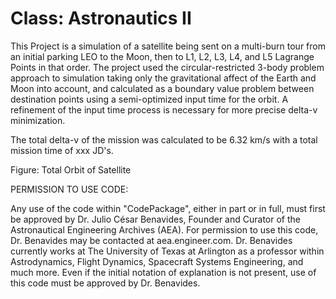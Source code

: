 # Class: Astronautics II

This Project is a simulation of a satellite being sent on a multi-burn tour from an initial parking LEO to the Moon, then to L1, L2, L3, L4, and L5 Lagrange Points in that order. The project used the circular-restricted 3-body problem approach to simulation taking only the gravitational affect of the Earth and Moon into account, and calculated as a boundary value problem between destination points using a semi-optimized input time for the orbit. A refinement of the input time process is necessary for more precise delta-v minimization.

The total delta-v of the mission was calculated to be 6.32 km/s with a total mission time of xxx JD's.

Figure: Total Orbit of Satellite



PERMISSION TO USE CODE:

Any use of the code within "CodePackage", either in part or in full, must first be approved by Dr. Julio César Benavides, Founder and Curator of the Astronautical Engineering Archives (AEA). For permission to use this code, Dr. Benavides may be contacted at aea.engineer.com. Dr. Benavides currently works at The University of Texas at Arlington as a professor within Astrodynamics, Flight Dynamics, Spacecraft Systems Engineering, and much more. Even if the initial notation of explanation is not present, use of this code must be approved by Dr. Benavides.